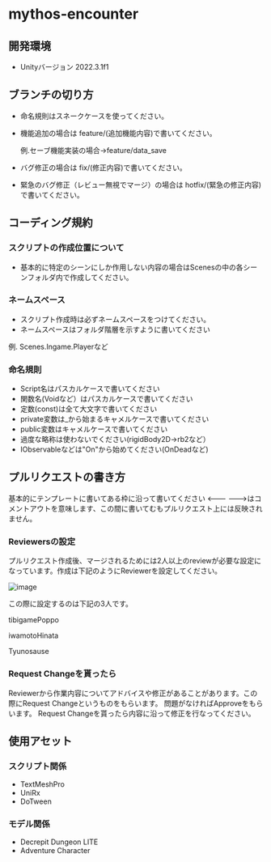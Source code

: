 # mythos-encounter
## 開発環境
- Unityバージョン 2022.3.1f1
## ブランチの切り方
- 命名規則はスネークケースを使ってください。
- 機能追加の場合は feature/(追加機能内容)で書いてください。
  
  例.セーブ機能実装の場合→feature/data_save
- バグ修正の場合は fix/(修正内容)で書いてください。
- 緊急のバグ修正（レビュー無視でマージ）の場合は hotfix/(緊急の修正内容)で書いてください。
## コーディング規約
### スクリプトの作成位置について
 - 基本的に特定のシーンにしか作用しない内容の場合はScenesの中の各シーンフォルダ内で作成してください。
### ネームスペース
 - スクリプト作成時は必ずネームスペースをつけてください。
 - ネームスペースはフォルダ階層を示すように書いてください

  例. Scenes.Ingame.Playerなど

### 命名規則
 - Script名はパスカルケースで書いてください
 - 関数名(Voidなど）はパスカルケースで書いてください
 - 定数(const)は全て大文字で書いてください
 - private変数は_から始まるキャメルケースで書いてください
 - public変数はキャメルケースで書いてください
 - 過度な略称は使わないでください(rigidBody2D→rb2など）
 - IObservableなどは"On"から始めてください(OnDeadなど)

## プルリクエストの書き方
基本的にテンプレートに書いてある枠に沿って書いてください
<--- --->はコメントアウトを意味します、この間に書いてむもプルリクエスト上には反映されません。
### Reviewersの設定
プルリクエスト作成後、マージされるためには2人以上のreviewが必要な設定になっています。作成は下記のようにReviewerを設定してください。

![image](https://github.com/InnovaGameCreate/mythos-encounter/assets/67269447/4bebb78c-d38a-406f-90bf-ff0a6d9c6e2e)

この際に設定するのは下記の3人です。

tibigamePoppo

iwamotoHinata

Tyunosause

### Request Changeを貰ったら
Reviewerから作業内容についてアドバイスや修正があることがあります。この際にRequest Changeというものをもらいます。
問題がなければApproveをもらいます。
Request Changeを貰ったら内容に沿って修正を行なってください。

## 使用アセット
### スクリプト関係
- TextMeshPro
- UniRx
- DoTween
### モデル関係
- Decrepit Dungeon LITE
- Adventure Character
  
